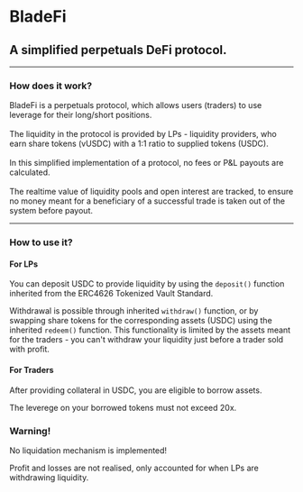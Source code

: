# BladeFi

## A simplified perpetuals DeFi protocol.

---

### How does it work?

BladeFi is a perpetuals protocol, which allows users (traders) to use leverage for their long/short positions.
</br></br>
The liquidity in the protocol is provided by LPs - liquidity providers, who earn share tokens (vUSDC) with a 1:1 ratio to supplied tokens (USDC).
</br></br>
In this simplified implementation of a protocol, no fees or P&L payouts are calculated.
</br></br>
The realtime value of liquidity pools and open interest are tracked, to ensure no money meant for a beneficiary of a successful trade is taken out of the system before payout.

---

### How to use it?

#### For LPs

You can deposit USDC to provide liquidity by using the `deposit()` function inherited from the ERC4626 Tokenized Vault Standard.</br>

Withdrawal is possible through inherited `withdraw()` function, or by swapping share tokens for the corresponding assets (USDC) using the inherited `redeem()` function. This functionality is limited by the assets meant for the traders - you can't withdraw your liquidity just before a trader sold with profit.

#### For Traders

After providing collateral in USDC, you are eligible to borrow assets. </br>

The leverege on your borrowed tokens must not exceed 20x. </br>

### Warning!

No liquidation mechanism is implemented! </br>

Profit and losses are not realised, only accounted for when LPs are withdrawing liquidity.
